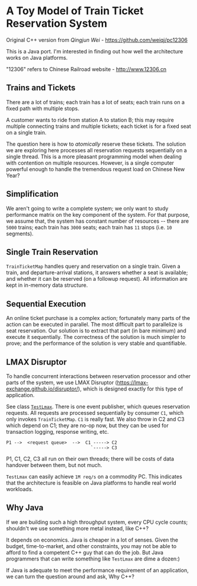 # A Toy Model of Train Ticket Reservation System

Original C++ version from *Qingjun Wei* - https://github.com/weiqj/pc12306

This is a Java port. I'm interested in finding out how well the architecture works on Java platforms.

"12306" refers to Chinese Railroad website - http://www.12306.cn


## Trains and Tickets

There are a lot of trains; each train has a lot of seats;
each train runs on a fixed path with multiple stops.

A customer wants to ride from station A to station B;
this may require multiple connecting trains and multiple tickets;
each ticket is for a fixed seat on a single train.

The question here is how to *atomically* reserve these tickets.
The solution we are exploring here processes all reservation requests sequentially on a single thread.
This is a more pleasant programming model when dealing with contention on multiple resources.
However, is a single computer powerful enough to handle the tremendous request load on Chinese New Year?


## Simplification

We aren't going to write a complete system; we only want to study performance matrix on the key component
of the system. For that purpose, we assume that, the system has constant number of resources --
there are `5000` trains; each train has `3000` seats; each train has `11` stops (i.e. `10` segments).


## Single Train Reservation

`TrainTicketMap` handles query and reservation on a single train.
Given a train, and departure-arrival stations,
it answers whether a seat is available; and whether it can be reserved (on a followup request).
All information are kept in in-memory data structure.


## Sequential Execution

An online ticket purchase is a complex action; fortunately many parts of the action can be executed in parallel.
The most difficult part to parallelize is seat reservation. Our solution is to extract that part (in bare minimum)
and execute it sequentially. The correctness of the solution is much simpler to prove; and the performance of
the solution is very stable and quantifiable.


## LMAX Disruptor

To handle concurrent interactions between reservation processor and other parts of the system,
we use LMAX Disruptor (https://lmax-exchange.github.io/disruptor/),
which is designed exactly for this type of application.

See class [`TestLmax`](https://github.com/zhong-j-yu/j12306/blob/master/src/j12306/TestLmax.java#L21).
There is one event publisher, which queues reservation requests.
All requests are processed sequentially by consumer `C1`, which only invokes `TrainTicketMap`.
`C1` is really fast.
We also throw in C2 and C3 which depend on C1; they are no-op now, but they can be used for
transaction logging, response writing, etc.

    P1 -->  <request queue>  -->  C1 -----> C2
                                    `-----> C3

P1, C1, C2, C3 all run on their own threads; there will be costs of data handover between them, but not much.

`TestLmax` can easily achieve `1M req/s` on a commodity PC.
This indicates that the architecture is feasible on Java platforms to handle real world workloads.



## Why Java

If we are building such a high throughput system, every CPU cycle counts;
shouldn't we use something more metal instead, like C++?

It depends on economics. Java is cheaper in a lot of senses.
Given the budget, time-to-market, and other constraints,
you may not be able to afford to find a competent C++ guy that can do the job.
But Java programmers that can write something like `TestLmax` are dime a dozen:)

If Java is adequate to meet the performance requirement of an application,
we can turn the question around and ask, Why C++?

